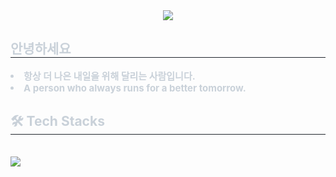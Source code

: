 <div align= "center">
    <img src="https://capsule-render.vercel.app/api?type=soft&color=gradient&height=180&text=Hello!!&animation=&fontColor=ffffff&fontSize=60" />
    </div>
    <div style="text-align: left;"> 
    <h2 style="border-bottom: 1px solid #21262d; color: #c9d1d9;"> 안녕하세요 </h2>  
    <div style="font-weight: 700; font-size: 15px; text-align: left; color: #c9d1d9;"> <li> 항상 더 나은 내일을 위해 달리는 사람입니다.</li><li> A person who always runs for a better tomorrow. </div> 
    </div>
    <div style="text-align: left;">
    <h2 style="border-bottom: 1px solid #21262d; color: #c9d1d9;"> 🛠️ Tech Stacks </h2> <br> 
    <div style="margin: ; text-align: left;" "text-align: left;"> <img src="https://img.shields.io/badge/Flutter-02569B?style=plastic&logo=Flutter&logoColor=white">
          </div>
    </div>
    

